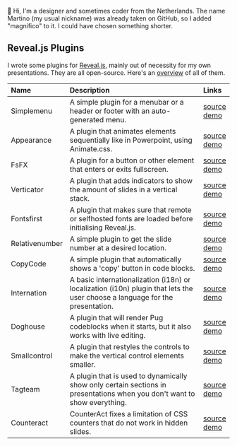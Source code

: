 👋 Hi, I'm a designer and sometimes coder from the Netherlands. The name Martino (my usual nickname) was already taken on GitHub, so I added "magnifico" to it. I could have chosen something shorter.


## Reveal.js Plugins

I wrote some plugins for [Reveal.js](http://revealjs.com), mainly out of necessity for my own presentations. They are all open-source. Here's an [overview](https://martinomagnifico.github.io) of all of them.


|Name|Description|Links|
|:------------- |:------------- |:------------- |
| Simplemenu | A simple plugin for a menubar or a header or footer with an auto-generated menu. | [source](https://github.com/martinomagnifico/reveal.js-simplemenu) <br> [demo](https://martinomagnifico.github.io/reveal.js-simplemenu/demo.html) |
| Appearance | A plugin that animates elements sequentially like in Powerpoint, using Animate.css. | [source](https://github.com/martinomagnifico/reveal.js-appearance) <br> [demo](https://martinomagnifico.github.io/reveal.js-appearance/demo.html) |
| FsFX | A plugin for a button or other element that enters or exits fullscreen. | [source](https://github.com/Martinomagnifico/reveal.js-fsfx) <br> [demo](https://martinomagnifico.github.io/reveal.js-fsfx/demo.html) |
| Verticator | A plugin that adds indicators to show the amount of slides in a vertical stack. | [source](https://github.com/Martinomagnifico/reveal.js-verticator) <br> [demo](https://martinomagnifico.github.io/reveal.js-verticator/demo.html) |
| Fontsfirst | A plugin that makes sure that remote or selfhosted fonts are loaded before initialising Reveal.js. | [source](https://github.com/Martinomagnifico/reveal.js-fontsfirst) <br> [demo](https://martinomagnifico.github.io/reveal.js-fontsfirst/demo.html) |
| Relativenumber | A simple plugin to get the slide number at a desired location. | [source](https://github.com/martinomagnifico/reveal.js-relativenumber) <br> [demo](https://martinomagnifico.github.io/reveal.js-relativenumber/demo.html) |
| CopyCode | A simple plugin that automatically shows a 'copy' button in code blocks. | [source](https://github.com/Martinomagnifico/reveal.js-copycode) <br> [demo](https://martinomagnifico.github.io/reveal.js-copycode/demo.html) |
| Internation | A basic internationalization (i18n) or localization (i10n) plugin that lets the user choose a language for the presentation. | [source](https://github.com/Martinomagnifico/reveal.js-internation) <br> [demo](https://martinomagnifico.github.io/reveal.js-internation/demo.html) |
| Doghouse | A plugin that will render Pug codeblocks when it starts, but it also works with live editing. | [source](https://github.com/Martinomagnifico/reveal.js-doghouse) <br> [demo](https://martinomagnifico.github.io/reveal.js-doghouse/demo.html) |
| Smallcontrol | A plugin that restyles the controls to make the vertical control elements smaller. | [source](https://github.com/Martinomagnifico/reveal.js-smallcontrol) <br> [demo](https://martinomagnifico.github.io/reveal.js-smallcontrol/demo.html) |
| Tagteam | A plugin that is used to dynamically show only certain sections in presentations when you don't want to show everything. | [source](https://github.com/Martinomagnifico/reveal.js-tagteam) <br> [demo](https://martinomagnifico.github.io/reveal.js-tagteam/demo.html) |
| Counteract | CounterAct fixes a limitation of CSS counters that do not work in hidden slides. | [source](https://github.com/Martinomagnifico/reveal.js-counteract) <br> [demo](https://martinomagnifico.github.io/reveal.js-counteract/demo.html) |


